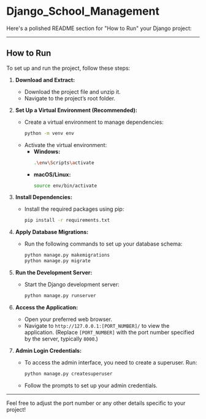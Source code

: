 # Django_School_Management
Here's a polished README section for "How to Run" your Django project:

---

## How to Run

To set up and run the project, follow these steps:

1. **Download and Extract:**
   - Download the project file and unzip it.
   - Navigate to the project’s root folder.

2. **Set Up a Virtual Environment (Recommended):**
   - Create a virtual environment to manage dependencies:
     ```bash
     python -m venv env
     ```
   - Activate the virtual environment:
     - **Windows:**
       ```bash
       .\env\Scripts\activate
       ```
     - **macOS/Linux:**
       ```bash
       source env/bin/activate
       ```

3. **Install Dependencies:**
   - Install the required packages using pip:
     ```bash
     pip install -r requirements.txt
     ```

4. **Apply Database Migrations:**
   - Run the following commands to set up your database schema:
     ```bash
     python manage.py makemigrations
     python manage.py migrate
     ```

5. **Run the Development Server:**
   - Start the Django development server:
     ```bash
     python manage.py runserver
     ```

6. **Access the Application:**
   - Open your preferred web browser.
   - Navigate to `http://127.0.0.1:[PORT_NUMBER]/` to view the application. (Replace `[PORT_NUMBER]` with the port number specified by the server, typically `8000`.)

7. **Admin Login Credentials:**
   - To access the admin interface, you need to create a superuser. Run:
     ```bash
     python manage.py createsuperuser
     ```
   - Follow the prompts to set up your admin credentials.

---

Feel free to adjust the port number or any other details specific to your project!
